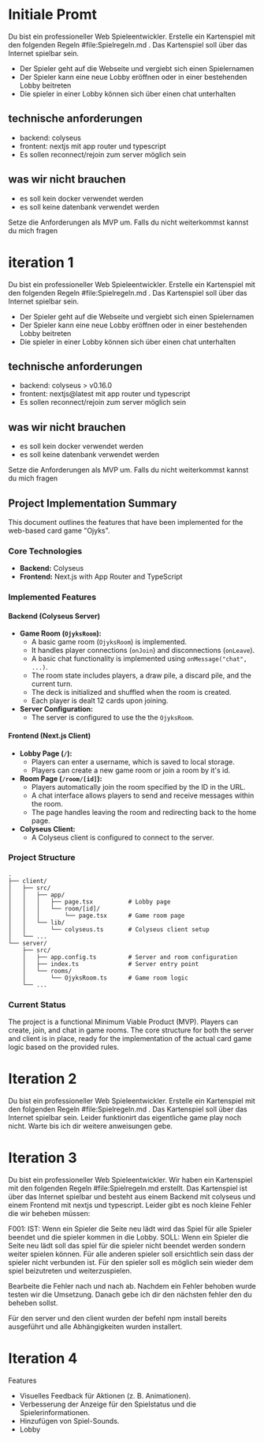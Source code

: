 # Initiale Promt

Du bist ein professioneller Web Spieleentwickler. Erstelle ein Kartenspiel mit den folgenden Regeln #file:Spielregeln.md . Das Kartenspiel soll über das Internet spielbar sein.

- Der Spieler geht auf die Webseite und vergiebt sich einen Spielernamen
- Der Spieler kann eine neue Lobby eröffnen oder in einer bestehenden Lobby beitreten
- Die spieler in einer Lobby können sich über einen chat unterhalten

## technische anforderungen

- backend: colyseus
- frontent: nextjs mit app router und typescript
- Es sollen reconnect/rejoin zum server möglich sein

## was wir nicht brauchen

- es soll kein docker verwendet werden
- es soll keine datenbank verwendet werden

Setze die Anforderungen als MVP um. Falls du nicht weiterkommst kannst du mich fragen

# iteration 1

Du bist ein professioneller Web Spieleentwickler. Erstelle ein Kartenspiel mit den folgenden Regeln #file:Spielregeln.md . Das Kartenspiel soll über das Internet spielbar sein.

- Der Spieler geht auf die Webseite und vergiebt sich einen Spielernamen
- Der Spieler kann eine neue Lobby eröffnen oder in einer bestehenden Lobby beitreten
- Die spieler in einer Lobby können sich über einen chat unterhalten

## technische anforderungen

- backend: colyseus > v0.16.0
- frontent: nextjs@latest mit app router und typescript
- Es sollen reconnect/rejoin zum server möglich sein

## was wir nicht brauchen

- es soll kein docker verwendet werden
- es soll keine datenbank verwendet werden

Setze die Anforderungen als MVP um. Falls du nicht weiterkommst kannst du mich fragen

## Project Implementation Summary

This document outlines the features that have been implemented for the web-based card game "Ojyks".

### Core Technologies

- **Backend:** Colyseus
- **Frontend:** Next.js with App Router and TypeScript

### Implemented Features

#### Backend (Colyseus Server)

- **Game Room (`OjyksRoom`):**
  - A basic game room (`OjyksRoom`) is implemented.
  - It handles player connections (`onJoin`) and disconnections (`onLeave`).
  - A basic chat functionality is implemented using `onMessage("chat", ...)`.
  - The room state includes players, a draw pile, a discard pile, and the current turn.
  - The deck is initialized and shuffled when the room is created.
  - Each player is dealt 12 cards upon joining.
- **Server Configuration:**
  - The server is configured to use the the `OjyksRoom`.

#### Frontend (Next.js Client)

- **Lobby Page (`/`):**
  - Players can enter a username, which is saved to local storage.
  - Players can create a new game room or join a room by it's id.
- **Room Page (`/room/[id]`):**
  - Players automatically join the room specified by the ID in the URL.
  - A chat interface allows players to send and receive messages within the room.
  - The page handles leaving the room and redirecting back to the home page.
- **Colyseus Client:**
  - A Colyseus client is configured to connect to the server.

### Project Structure

```
.
├── client/
│   ├── src/
│   │   ├── app/
│   │   │   ├── page.tsx          # Lobby page
│   │   │   └── room/[id]/
│   │   │       └── page.tsx      # Game room page
│   │   └── lib/
│   │       └── colyseus.ts       # Colyseus client setup
│   └── ...
└── server/
    ├── src/
    │   ├── app.config.ts         # Server and room configuration
    │   ├── index.ts              # Server entry point
    │   └── rooms/
    │       └── OjyksRoom.ts      # Game room logic
    └── ...
```

### Current Status

The project is a functional Minimum Viable Product (MVP). Players can create, join, and chat in game rooms. The core structure for both the server and client is in place, ready for the implementation of the actual card game logic based on the provided rules.

# Iteration 2

Du bist ein professioneller Web Spieleentwickler. Erstelle ein Kartenspiel mit den folgenden Regeln #file:Spielregeln.md . Das Kartenspiel soll über das Internet spielbar sein. Leider funktionirt das eigentliche game play noch nicht. Warte bis ich dir weitere anweisungen gebe.

# Iteration 3

Du bist ein professioneller Web Spieleentwickler. Wir haben ein Kartenspiel mit den folgenden Regeln #file:Spielregeln.md erstellt. Das Kartenspiel ist über das Internet spielbar und besteht aus einem Backend mit colyseus und einem Frontend mit nextjs und typescript. Leider gibt es noch kleine Fehler die wir beheben müssen:

F001: IST: Wenn ein Spieler die Seite neu lädt wird das Spiel für alle Spieler beendet und die spieler kommen in die Lobby. SOLL: Wenn ein Spieler die Seite neu lädt soll das spiel für die spieler nicht beendet werden sondern weiter spielen können. Für alle anderen spieler soll ersichtlich sein dass der spieler nicht verbunden ist. Für den spieler soll es möglich sein wieder dem spiel beizutreten und weiterzuspielen.

Bearbeite die Fehler nach und nach ab. Nachdem ein Fehler behoben wurde testen wir die Umsetzung. Danach gebe ich dir den nächsten fehler den du beheben sollst.

Für den server und den client wurden der befehl npm install bereits ausgeführt und alle Abhängigkeiten wurden installert.

# Iteration 4

Features

- Visuelles Feedback für Aktionen (z. B. Animationen).
- Verbesserung der Anzeige für den Spielstatus und die Spielerinformationen.
- Hinzufügen von Spiel-Sounds.
- Lobby

